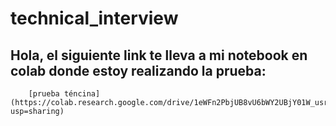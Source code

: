 # technical_interview

## Hola, el siguiente link te lleva a mi notebook en colab donde estoy realizando la prueba:


        [prueba téncina](https://colab.research.google.com/drive/1eWFn2PbjUB8vU6bWY2UBjY01W_usrfd4?usp=sharing)
